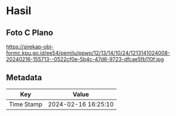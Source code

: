 # Hasil

## Foto C Plano

https://sirekap-obj-formc.kpu.go.id/ee54/pemilu/ppwp/12/13/14/10/24/1213141024008-20240216-155713--0522cf0e-5b4c-47d6-9723-dfcae5fb110f.jpg


## Metadata

| Key        | Value               |
| ---------- | ------------------- |
| Time Stamp | 2024-02-16 16:25:10 |



